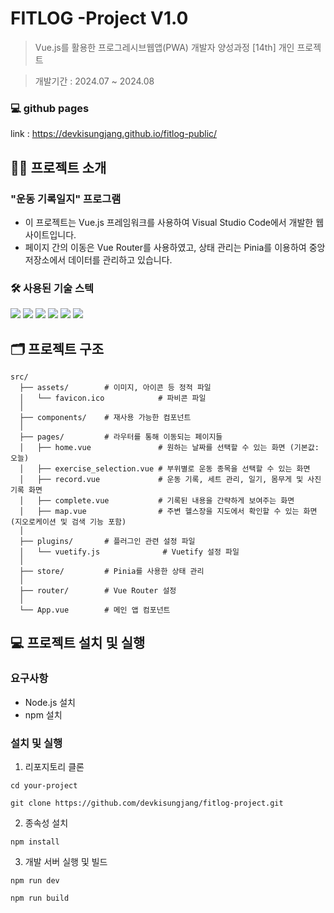 # FITLOG -Project V1.0

> Vue.js를 활용한 프로그레시브웹앱(PWA) 개발자 양성과정 [14th] 개인 프로젝트

> 개발기간 : 2024.07 ~ 2024.08

### 💻 github pages

link : <https://devkisungjang.github.io/fitlog-public/>

## 💁‍♂️ 프로젝트 소개

### "운동 기록일지" 프로그램

- 이 프로젝트는 Vue.js 프레임워크를 사용하여 Visual Studio Code에서 개발한 웹 사이트입니다.
- 페이지 간의 이동은 Vue Router를 사용하였고, 상태 관리는 Pinia를 이용하여 중앙 저장소에서 데이터를 관리하고 있습니다.

### 🛠️ 사용된 기술 스텍

<img src="https://img.shields.io/badge/HTML5-E34F26?style=flat&logo=HTML5&logoColor=white"> <img src="https://img.shields.io/badge/CSS3-1572B6?style=flat&logo=CSS3&logoColor=white"> <img src="https://img.shields.io/badge/Javascript-F7DF1E?style=flat&logo=Javascript&logoColor=white"> <img src="https://img.shields.io/badge/Vue.js-4FC08D?style=flat&logo=Vue.js&logoColor=white"> <img src="https://img.shields.io/badge/Vuetify-1572B6?style=flat&logo=vuetify&logoColor=white"> <img src="https://img.shields.io/badge/Figma-F24E1E?style=flat&logo=Figma&logoColor=white">

## 🗂️ 프로젝트 구조

```
src/
  ├── assets/        # 이미지, 아이콘 등 정적 파일
  │   └── favicon.ico            # 파비콘 파일
  │
  ├── components/    # 재사용 가능한 컴포넌트
  │
  ├── pages/         # 라우터를 통해 이동되는 페이지들
  │   ├── home.vue               # 원하는 날짜를 선택할 수 있는 화면 (기본값: 오늘)
  │   ├── exercise_selection.vue # 부위별로 운동 종목을 선택할 수 있는 화면
  │   ├── record.vue             # 운동 기록, 세트 관리, 일기, 몸무게 및 사진 기록 화면
  │   ├── complete.vue           # 기록된 내용을 간략하게 보여주는 화면
  │   ├── map.vue                # 주변 헬스장을 지도에서 확인할 수 있는 화면 (지오로케이션 및 검색 기능 포함)
  │
  ├── plugins/       # 플러그인 관련 설정 파일
  │   └── vuetify.js              # Vuetify 설정 파일
  │
  ├── store/         # Pinia를 사용한 상태 관리
  │
  ├── router/        # Vue Router 설정
  │
  └── App.vue        # 메인 앱 컴포넌트
```

## 💻 프로젝트 설치 및 실행

### 요구사항

- Node.js 설치
- npm 설치

### 설치 및 실행

1. 리포지토리 클론

`cd your-project`

`git clone https://github.com/devkisungjang/fitlog-project.git`

2. 종속성 설치

`npm install`

3. 개발 서버 실행 및 빌드

`npm run dev`

`npm run build`
